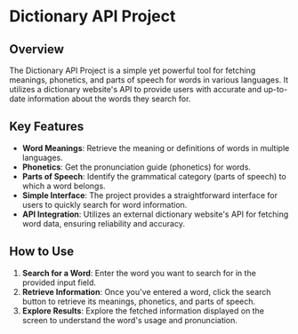 # Dictionary API Project

## Overview

The Dictionary API Project is a simple yet powerful tool for fetching meanings, phonetics, and parts of speech for words in various languages. It utilizes a dictionary website's API to provide users with accurate and up-to-date information about the words they search for.

## Key Features

- **Word Meanings**: Retrieve the meaning or definitions of words in multiple languages.
- **Phonetics**: Get the pronunciation guide (phonetics) for words.
- **Parts of Speech**: Identify the grammatical category (parts of speech) to which a word belongs.
- **Simple Interface**: The project provides a straightforward interface for users to quickly search for word information.
- **API Integration**: Utilizes an external dictionary website's API for fetching word data, ensuring reliability and accuracy.

## How to Use

1. **Search for a Word**: Enter the word you want to search for in the provided input field.
2. **Retrieve Information**: Once you've entered a word, click the search button to retrieve its meanings, phonetics, and parts of speech.
3. **Explore Results**: Explore the fetched information displayed on the screen to understand the word's usage and pronunciation.
